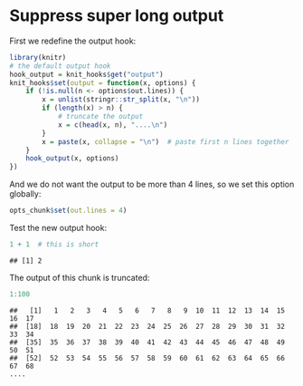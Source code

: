 # Suppress super long output

First we redefine the output hook:


```r
library(knitr)
# the default output hook
hook_output = knit_hooks$get("output")
knit_hooks$set(output = function(x, options) {
    if (!is.null(n <- options$out.lines)) {
        x = unlist(stringr::str_split(x, "\n"))
        if (length(x) > n) {
            # truncate the output
            x = c(head(x, n), "....\n")
        }
        x = paste(x, collapse = "\n")  # paste first n lines together
    }
    hook_output(x, options)
})
```

And we do not want the output to be more than 4 lines, so we set this option globally:


```r
opts_chunk$set(out.lines = 4)
```

Test the new output hook:


```r
1 + 1  # this is short
```

```
## [1] 2
```

The output of this chunk is truncated:


```r
1:100
```

```
##   [1]   1   2   3   4   5   6   7   8   9  10  11  12  13  14  15  16  17
##  [18]  18  19  20  21  22  23  24  25  26  27  28  29  30  31  32  33  34
##  [35]  35  36  37  38  39  40  41  42  43  44  45  46  47  48  49  50  51
##  [52]  52  53  54  55  56  57  58  59  60  61  62  63  64  65  66  67  68
....
```
